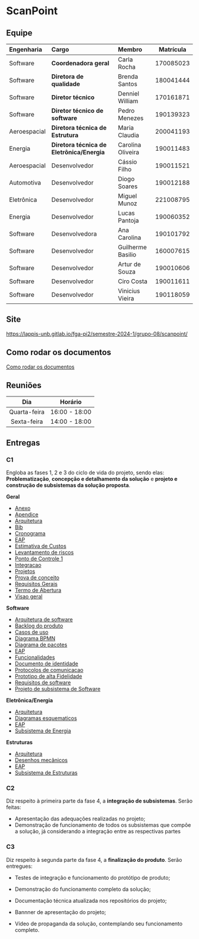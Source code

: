 # ScanPoint

## Equipe

| Engenharia | Cargo | Membro | Matrícula |
| :- | :- | :- | :--: |
| Software | **Coordenadora geral** | Carla Rocha | 170085023 |
| Software | **Diretora de qualidade** | Brenda Santos | 180041444 |
| Software | **Diretor técnico** | Denniel William | 170161871 |
| Software | **Diretor técnico de software** | Pedro Menezes | 190139323 |
| Aeroespacial | **Diretora técnica de Estrutura** | Maria Claudia | 200041193 |
| Energia | **Diretora técnica de Eletrônica/Energia** | Carolina Oliveira | 190011483 | 
| Aeroespacial | Desenvolvedor | Cássio Filho | 190011521 |
| Automotiva | Desenvolvedor | Diogo Soares | 190012188 |
| Eletrônica | Desenvolvedor | Miguel Munoz | 221008795 |
| Energia | Desenvolvedor | Lucas Pantoja | 190060352 |
| Software | Desenvolvedora | Ana Carolina | 190101792 |
| Software | Desenvolvedor | Guilherme Basilio | 160007615 |
| Software | Desenvolvedor | Artur de Souza | 190010606 |
| Software | Desenvolvedor | Ciro Costa | 190011611 |
| Software | Desenvolvedor | Vinicius Vieira | 190118059 |

## Site

https://lappis-unb.gitlab.io/fga-pi2/semestre-2024-1/grupo-08/scanpoint/

## Como rodar os documentos
[Como rodar os documentos](./how-to-docs.md)

## Reuniões

| Dia | Horário |
| :--: | :--: |
| Quarta-feira | 16:00 - 18:00 |
| Sexta-feira | 14:00 - 18:00 |

## Entregas

### C1

Engloba as fases 1, 2 e 3 do ciclo de vida do projeto, sendo elas: **Problematização**, **concepção e detalhamento da solução** e **projeto e construção de subsistemas da solução proposta**.

**Geral**
- [Anexo](docs/geral/anexo.md)
- [Apendice](docs/geral/anexo.md)
- [Arquitetura](docs/geral/anexo.md)
- [Bib](docs/geral/bib.md)
- [Cronograma](docs/geral/cronograma.md)
- [EAP](docs/geral/eap_geral.md)
- [Estimativa de Custos](docs/geral/estimativa-custos.md)
- [Levantamento de riscos](docs/geral/FMEA.md)
- [Ponto de Controle 1](docs/geral/anexo.md)
- [Integracao](docs/geral/integracao.md)
- [Projetos](docs/geral/projrtod.md)
- [Prova de conceito](docs/geral/prova-de-conceito.md)
- [Requisitos Gerais](docs/geral/requisitos.md)
- [Termo de Abertura](docs/geral/termo_de_abertura_de_projeto.md)
- [Visao geral](docs/geral/visaogeral.md)

**Software**
- [Arquitetura de software](docs/software/arquitetura.md)
- [Backlog do produto](docs/software/backlog_produto.md)
- [Casos de uso](docs/software/casos-de-uso.md)
- [Diagrama BPMN](docs/software/diagrama-bpmn.md)
- [Diagrama de pacotes](docs/software/diagrama-de-pacotes.md)
- [EAP](docs/software/eap_software.md)
- [Funcionalidades](docs/software/funcionalidades.md)
- [Documento de identidade](docs/software/identidade.md)
- [Protocolos de comunicacao](docs/software/protocolos-de-comunicacao-software.md)
- [Prototipo de alta Fidelidade](docs/software/prototipo.md)
- [Requisitos de software](docs/software/requisitos.md)
- [Projeto de subsistema de Software](docs/software/subsistema-software.md)

**Eletrônica/Energia**
- [Arquitetura](docs/eletronica-energia/arquitetura_energia.md)
- [Diagramas esquematicos](docs/eletronica-energia/diagrama_esquematico.md)
- [EAP](docs/eletronica-energia/eap.md)
- [Subsistema de Energia](docs/eletronica-energia/Projeto_Subsistema_Energia.md)

**Estruturas**
- [Arquitetura](docs/estruturas/arquitetura_subs_estruturas.md)
- [Desenhos mecânicos](docs/estruturas/)
- [EAP](docs/estruturas/EAP_estruturas.md)
- [Subsistema de Estruturas](docs/estruturas/Projeto_subsistema_estruturas.md)


### C2

Diz respeito à primeira parte da fase 4, a **integração de subsistemas**. Serão feitas:

- Apresentação das adequações realizadas no projeto;
- Demonstração de funcionamento de todos os subsistemas que compõe a solução, já considerando a integração entre as respectivas partes

### C3

Diz respeito à segunda parte da fase 4, a **finalização do produto**. Serão entregues:

- Testes de integração e funcionamento do protótipo de produto;

- Demonstração do funcionamento completo da solução;

- Documentação técnica atualizada nos repositórios do projeto;

- Bannner de apresentação do projeto;

- Vídeo de propaganda da solução, contemplando seu funcionamento completo.